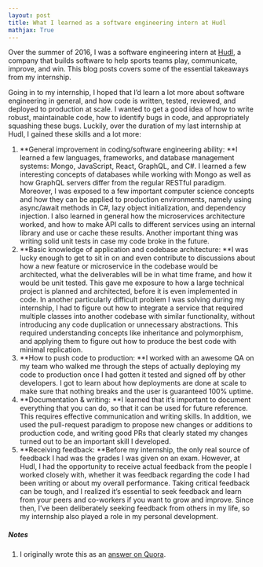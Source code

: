 ```yaml
---
layout: post
title: What I learned as a software engineering intern at Hudl
mathjax: True
---
```


Over the summer of 2016, I was a software engineering intern at [Hudl](https://www.hudl.com/), a company that builds software to help sports teams play, communicate, improve, and win. This blog posts covers some of the essential takeaways from my internship.

Going in to my internship, I hoped that I’d learn a lot more about software engineering in general, and how code is written, tested, reviewed, and deployed to production at scale. I wanted to get a good idea of how to write robust, maintainable code, how to identify bugs in code, and appropriately squashing these bugs. Luckily, over the duration of my last internship at Hudl, I gained these skills and a lot more:

1. **General improvement in coding/software engineering ability: **I learned a few languages, frameworks, and database management systems: Mongo, JavaScript, React, GraphQL, and C#. I learned a few interesting concepts of databases while working with Mongo as well as how GraphQL servers differ from the regular RESTful paradigm. Moreover, I was exposed to a few important computer science concepts and how they can be applied to production environments, namely using async/await methods in C#, lazy object initialization, and dependency injection. I also learned in general how the microservices architecture worked, and how to make API calls to different services using an internal library and use or cache these results. Another important thing was writing solid unit tests in case my code broke in the future.
2. **Basic knowledge of application and codebase architecture: **I was lucky enough to get to sit in on and even contribute to discussions about how a new feature or microservice in the codebase would be architected, what the deliverables will be in what time frame, and how it would be unit tested. This gave me exposure to how a large technical project is planned and architected, before it is even implemented in code. In another particularly difficult problem I was solving during my internship, I had to figure out how to integrate a service that required multiple classes into another codebase with similar functionality, without introducing any code duplication or unnecessary abstractions. This required understanding concepts like inheritance and polymorphism, and applying them to figure out how to produce the best code with minimal replication.
3. **How to push code to production: **I worked with an awesome QA on my team who walked me through the steps of actually deploying my code to production once I had gotten it tested and signed off by other developers. I got to learn about how deployments are done at scale to make sure that nothing breaks and the user is guaranteed 100% uptime.
4. **Documentation & writing: **I learned that it’s important to document everything that you can do, so that it can be used for future reference. This requires effective communication and writing skills. In addition, we used the pull-request paradigm to propose new changes or additions to production code, and writing good PRs that clearly stated my changes turned out to be an important skill I developed.
5. **Receiving feedback: **Before my internship, the only real source of feedback I had was the grades I was given on an exam. However, at Hudl, I had the opportunity to receive actual feedback from the people I worked closely with, whether it was feedback regarding the code I had been writing or about my overall performance. Taking critical feedback can be tough, and I realized it’s essential to seek feedback and learn from your peers and co-workers if you want to grow and improve. Since then, I’ve been deliberately seeking feedback from others in my life, so my internship also played a role in my personal development.

##### Notes

1. I originally wrote this as an [answer on Quora](https://www.quora.com/What-are-the-skills-that-you-have-learned-from-your-tech-internship-s/answer/Rohan-Varma-8).
